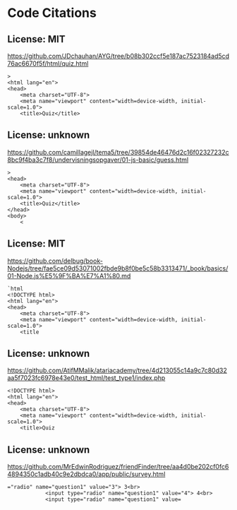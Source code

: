 # Code Citations

## License: MIT
https://github.com/JDchauhan/AYG/tree/b08b302ccf5e187ac7523184ad5cd76ac6670f5f/html/quiz.html

```
>
<html lang="en">
<head>
    <meta charset="UTF-8">
    <meta name="viewport" content="width=device-width, initial-scale=1.0">
    <title>Quiz</title>
```


## License: unknown
https://github.com/camillagejl/tema5/tree/39854de46476d2c16f02327232c8bc9f4ba3c7f8/undervisningsopgaver/01-js-basic/guess.html

```
>
<head>
    <meta charset="UTF-8">
    <meta name="viewport" content="width=device-width, initial-scale=1.0">
    <title>Quiz</title>
</head>
<body>
    <
```


## License: MIT
https://github.com/delbug/book-Nodejs/tree/fae5ce09d53071002fbde9b8f0be5c58b3313471/_book/basics/01-Node.js%E5%9F%BA%E7%A1%80.md

```
`html
<!DOCTYPE html>
<html lang="en">
<head>
    <meta charset="UTF-8">
    <meta name="viewport" content="width=device-width, initial-scale=1.0">
    <title
```


## License: unknown
https://github.com/AtifMMalik/atariacademy/tree/4d213055c14a9c7c80d32aa5f7023fc6978e43e0/test_html/test_type1/index.php

```
<!DOCTYPE html>
<html lang="en">
<head>
    <meta charset="UTF-8">
    <meta name="viewport" content="width=device-width, initial-scale=1.0">
    <title>Quiz
```


## License: unknown
https://github.com/MrEdwinRodriguez/friendFinder/tree/aa4d0be202cf0fc64894350c1adb40c9e2dbdca0/app/public/survey.html

```
="radio" name="question1" value="3"> 3<br>
            <input type="radio" name="question1" value="4"> 4<br>
            <input type="radio" name="question1" value=
```

